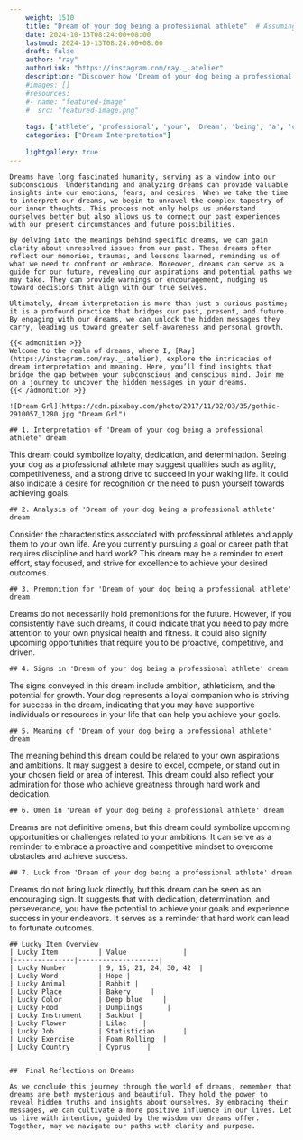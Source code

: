 ```yaml
---
    weight: 1510
    title: "Dream of your dog being a professional athlete"  # Assuming 'title' column exists
    date: 2024-10-13T08:24:00+08:00
    lastmod: 2024-10-13T08:24:00+08:00
    draft: false
    author: "ray"
    authorLink: "https://instagram.com/ray._.atelier"
    description: "Discover how 'Dream of your dog being a professional athlete' can interpret your future and uncover its significant meanings in your life."
    #images: []
    #resources:
    #- name: "featured-image"
    #  src: "featured-image.png"
    
    tags: ['athlete', 'professional', 'your', 'Dream', 'being', 'a', 'of', 'dog']
    categories: ["Dream Interpretation"]
    
    lightgallery: true
---
```

    
    Dreams have long fascinated humanity, serving as a window into our subconscious. Understanding and analyzing dreams can provide valuable insights into our emotions, fears, and desires. When we take the time to interpret our dreams, we begin to unravel the complex tapestry of our inner thoughts. This process not only helps us understand ourselves better but also allows us to connect our past experiences with our present circumstances and future possibilities.
    
    By delving into the meanings behind specific dreams, we can gain clarity about unresolved issues from our past. These dreams often reflect our memories, traumas, and lessons learned, reminding us of what we need to confront or embrace. Moreover, dreams can serve as a guide for our future, revealing our aspirations and potential paths we may take. They can provide warnings or encouragement, nudging us toward decisions that align with our true selves.
    
    Ultimately, dream interpretation is more than just a curious pastime; it is a profound practice that bridges our past, present, and future. By engaging with our dreams, we can unlock the hidden messages they carry, leading us toward greater self-awareness and personal growth.
    
    {{< admonition >}}
    Welcome to the realm of dreams, where I, [Ray](https://instagram.com/ray._.atelier), explore the intricacies of dream interpretation and meaning. Here, you’ll find insights that bridge the gap between your subconscious and conscious mind. Join me on a journey to uncover the hidden messages in your dreams.
    {{< /admonition >}}
    
    ![Dream Grl](https://cdn.pixabay.com/photo/2017/11/02/03/35/gothic-2910057_1280.jpg "Dream Grl")
    
    ## 1. Interpretation of 'Dream of your dog being a professional athlete' dream
    
This dream could symbolize loyalty, dedication, and determination. Seeing your dog as a professional athlete may suggest qualities such as agility, competitiveness, and a strong drive to succeed in your waking life. It could also indicate a desire for recognition or the need to push yourself towards achieving goals.
    
    ## 2. Analysis of 'Dream of your dog being a professional athlete' dream
    
Consider the characteristics associated with professional athletes and apply them to your own life. Are you currently pursuing a goal or career path that requires discipline and hard work? This dream may be a reminder to exert effort, stay focused, and strive for excellence to achieve your desired outcomes.
    
    ## 3. Premonition for 'Dream of your dog being a professional athlete' dream
    
Dreams do not necessarily hold premonitions for the future. However, if you consistently have such dreams, it could indicate that you need to pay more attention to your own physical health and fitness. It could also signify upcoming opportunities that require you to be proactive, competitive, and driven.
    
    ## 4. Signs in 'Dream of your dog being a professional athlete' dream
    
The signs conveyed in this dream include ambition, athleticism, and the potential for growth. Your dog represents a loyal companion who is striving for success in the dream, indicating that you may have supportive individuals or resources in your life that can help you achieve your goals.
    
    ## 5. Meaning of 'Dream of your dog being a professional athlete' dream
    
The meaning behind this dream could be related to your own aspirations and ambitions. It may suggest a desire to excel, compete, or stand out in your chosen field or area of interest. This dream could also reflect your admiration for those who achieve greatness through hard work and dedication.
    
    ## 6. Omen in 'Dream of your dog being a professional athlete' dream
    
Dreams are not definitive omens, but this dream could symbolize upcoming opportunities or challenges related to your ambitions. It can serve as a reminder to embrace a proactive and competitive mindset to overcome obstacles and achieve success.
    
    ## 7. Luck from 'Dream of your dog being a professional athlete' dream
    
Dreams do not bring luck directly, but this dream can be seen as an encouraging sign. It suggests that with dedication, determination, and perseverance, you have the potential to achieve your goals and experience success in your endeavors. It serves as a reminder that hard work can lead to fortunate outcomes.
    
    ## Lucky Item Overview
    | Lucky Item          | Value              |
    |---------------|--------------------|
    | Lucky Number        | 9, 15, 21, 24, 30, 42  |
    | Lucky Word          | Hope |
    | Lucky Animal        | Rabbit |
    | Lucky Place         | Bakery     |
    | Lucky Color         | Deep blue     |
    | Lucky Food          | Dumplings      |
    | Lucky Instrument    | Sackbut |
    | Lucky Flower        | Lilac    |
    | Lucky Job           | Statistician       |
    | Lucky Exercise      | Foam Rolling  |
    | Lucky Country       | Cyprus    |
    
    
    ##  Final Reflections on Dreams
    
    As we conclude this journey through the world of dreams, remember that dreams are both mysterious and beautiful. They hold the power to reveal hidden truths and insights about ourselves. By embracing their messages, we can cultivate a more positive influence in our lives. Let us live with intention, guided by the wisdom our dreams offer. Together, may we navigate our paths with clarity and purpose.
    